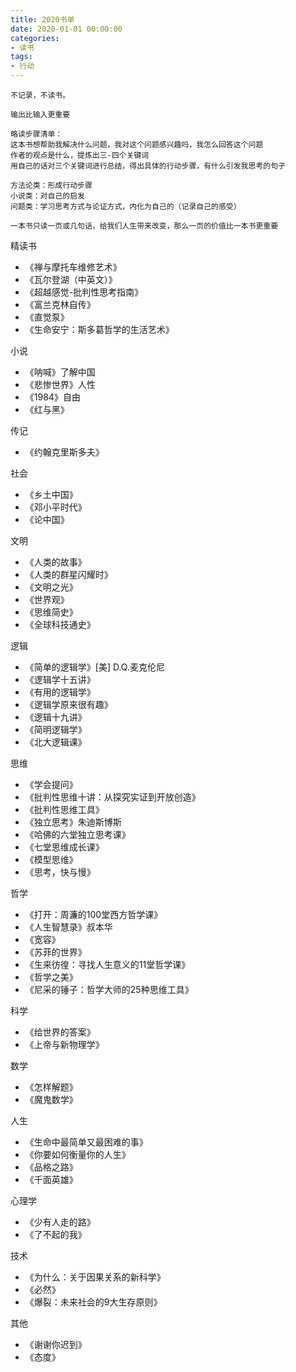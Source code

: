 ```yaml
---
title: 2020书单
date: 2020-01-01 00:00:00
categories: 
- 读书
tags:
- 行动
---
```


```
不记录，不读书。

输出比输入更重要

略读步骤清单：
这本书想帮助我解决什么问题，我对这个问题感兴趣吗，我怎么回答这个问题
作者的观点是什么，提炼出三-四个关键词
用自己的话对三个关键词进行总结，得出具体的行动步骤，有什么引发我思考的句子

方法论类：形成行动步骤
小说类：对自己的启发
问题类：学习思考方式与论证方式，内化为自己的（记录自己的感受）

一本书只读一页或几句话，给我们人生带来改变，那么一页的价值比一本书更重要

```

精读书
- 《禅与摩托车维修艺术》
- 《瓦尔登湖（中英文）》
- 《超越感觉-批判性思考指南》
- 《富兰克林自传》
- 《直觉泵》
- 《生命安宁：斯多葛哲学的生活艺术》

小说
- 《呐喊》了解中国
- 《悲惨世界》人性
- 《1984》自由
- 《红与黑》

传记
- 《约翰克里斯多夫》

社会
- 《乡土中国》
- 《邓小平时代》
- 《论中国》


文明
- 《人类的故事》
- 《人类的群星闪耀时》
- 《文明之光》
- 《世界观》
- 《思维简史》
- 《全球科技通史》

逻辑
- 《简单的逻辑学》[美] D.Q.麦克伦尼
- 《逻辑学十五讲》
- 《有用的逻辑学》
- 《逻辑学原来很有趣》
- 《逻辑十九讲》
- 《简明逻辑学》
- 《北大逻辑课》

思维
- 《学会提问》
- 《批判性思维十讲：从探究实证到开放创造》
- 《批判性思维工具》
- 《独立思考》朱迪斯博斯
- 《哈佛的六堂独立思考课》
- 《七堂思维成长课》
- 《模型思维》
- 《思考，快与慢》

哲学
- 《打开：周濂的100堂西方哲学课》
- 《人生智慧录》叔本华
- 《宽容》
- 《苏菲的世界》
- 《生来彷徨：寻找人生意义的11堂哲学课》
- 《哲学之美》
- 《尼采的锤子：哲学大师的25种思维工具》

科学
- 《给世界的答案》
- 《上帝与新物理学》

数学
- 《怎样解题》
- 《魔鬼数学》

人生
- 《生命中最简单又最困难的事》
- 《你要如何衡量你的人生》
- 《品格之路》
- 《千面英雄》

心理学
- 《少有人走的路》
- 《了不起的我》

技术
- 《为什么：关于因果关系的新科学》
- 《必然》
- 《爆裂：未来社会的9大生存原则》

其他
- 《谢谢你迟到》
- 《态度》

